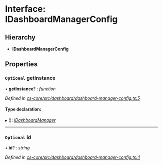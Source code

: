 # Interface: IDashboardManagerConfig

## Hierarchy

* **IDashboardManagerConfig**

## Properties

### `Optional` getInstance

• **getInstance**? : *function*

*Defined in [cs-core/src/dashboard/dashboard-manager-config.ts:5](https://github.com/RichardHovenkamp/csnext/blob/0e0b9b29/packages/cs-core/src/dashboard/dashboard-manager-config.ts#L5)*

#### Type declaration:

▸ (): *[IDashboardManager](_cs_core_src_dashboard_dashboard_manager_.idashboardmanager.md)*

___

### `Optional` id

• **id**? : *string*

*Defined in [cs-core/src/dashboard/dashboard-manager-config.ts:4](https://github.com/RichardHovenkamp/csnext/blob/0e0b9b29/packages/cs-core/src/dashboard/dashboard-manager-config.ts#L4)*
